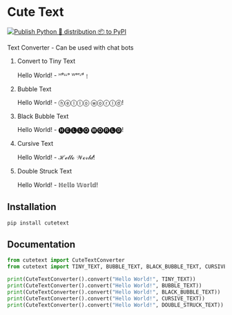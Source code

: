 # Cute Text

[![Publish Python 🐍 distribution 📦 to PyPI](https://github.com/niranjanneeru/cute-text/actions/workflows/release.yml/badge.svg)](https://github.com/niranjanneeru/cute-text/actions/workflows/release.yml)

Text Converter - Can be used with chat bots

1. Convert to Tiny Text
    
    Hello World! - ᴴᵉᶫᶫᵒ ᵂᵒʳᶫᵈ﹗
2. Bubble Text

    Hello World! - ⓗⓔⓛⓛⓞ ⓦⓞⓡⓛⓓ!
3. Black Bubble Text

    Hello World! - 🅗🅔🅛🅛🅞 🅦🅞🅡🅛🅓!
4. Cursive Text

    Hello World! - ℋℯ𝓁𝓁ℴ 𝒲ℴ𝓇𝓁𝒹!
5. Double Struck Text

    Hello World! - ℍ𝕖𝕝𝕝𝕠 𝕎𝕠𝕣𝕝𝕕!

## Installation

```bash
pip install cutetext
```

## Documentation

```python
from cutetext import CuteTextConverter
from cutetext import TINY_TEXT, BUBBLE_TEXT, BLACK_BUBBLE_TEXT, CURSIVE_TEXT, DOUBLE_STRUCK_TEXT

print(CuteTextConverter().convert("Hello World!", TINY_TEXT))
print(CuteTextConverter().convert("Hello World!", BUBBLE_TEXT))
print(CuteTextConverter().convert("Hello World!", BLACK_BUBBLE_TEXT))
print(CuteTextConverter().convert("Hello World!", CURSIVE_TEXT))
print(CuteTextConverter().convert("Hello World!", DOUBLE_STRUCK_TEXT))
```
